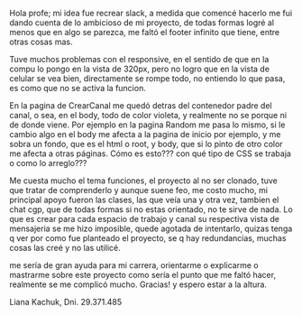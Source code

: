 Hola profe; mi idea fue recrear slack, a medida que comencé hacerlo me fui dando cuenta de lo ambicioso
de mi proyecto, de todas formas logré al menos que en algo se parezca, me faltó el footer infinito que tiene,
entre otras cosas mas.

Tuve muchos problemas con el responsive, en el sentido de que en la compu lo pongo en la vista de 320px,
pero no logro que en la vista de celular se vea bien, directamente se rompe todo, no entiendo lo que pasa,
es como que no se activa la funcion.

En la pagina de CrearCanal me quedó detras del contenedor padre del canal, o sea, en el body, todo de color
violeta, y realmente no se porque ni de donde viene. Por ejemplo en la pagina Random me pasa lo mismo,
si le cambio algo en el body me afecta a la pagina de inicio por ejemplo, y me sobra un fondo, que es el
html o root, y body, que si lo pinto de otro color me afecta a otras páginas. Cómo es esto??? con qué tipo 
de CSS se trabaja o como lo arreglo???

Me cuesta mucho el tema funciones, el proyecto al no ser clonado, tuve que tratar de comprenderlo y aunque suene
feo, me costo mucho, mi principal apoyo fueron las clases, las que veía una y otra vez, tambien el chat cgp,
que de todas formas si no estas orientado, no te sirve de nada. Lo que es crear para cada espacio de trabajo y 
canal su respectiva vista de mensajeria se me hizo imposible, quede agotada de intentarlo, quizas tenga q ver
por como fue planteado el proyecto, se q hay redundancias, muchas cosas las creé y no las utilicé.

me sería de gran ayuda para mi carrera, orientarme o explicarme o mastrarme sobre este proyecto como sería
el punto que me faltó hacer, realmente se me complicó mucho. Gracias!  y espero estar a la altura.

Liana Kachuk, Dni. 29.371.485
